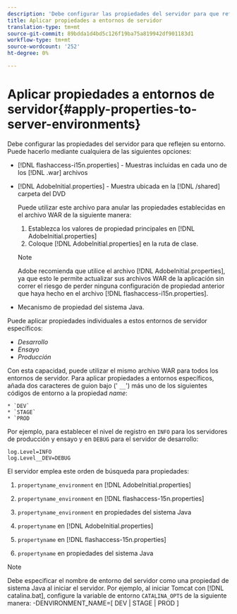 ```yaml
---
description: 'Debe configurar las propiedades del servidor para que reflejen su entorno. Puede hacerlo utilizando cualquiera de los siguientes métodos: '
title: Aplicar propiedades a entornos de servidor
translation-type: tm+mt
source-git-commit: 89bdda1d4bd5c126f19ba75a819942df901183d1
workflow-type: tm+mt
source-wordcount: '252'
ht-degree: 0%

---
```



# Aplicar propiedades a entornos de servidor{#apply-properties-to-server-environments}

Debe configurar las propiedades del servidor para que reflejen su entorno. Puede hacerlo mediante cualquiera de las siguientes opciones:

* [!DNL flashaccess-i15n.properties] - Muestras incluidas en cada uno de los  [!DNL .war] archivos

* [!DNL AdobeInitial.properties] - Muestra ubicada en la  [!DNL /shared] carpeta del DVD

   Puede utilizar este archivo para anular las propiedades establecidas en el archivo WAR de la siguiente manera:

   1. Establezca los valores de propiedad principales en [!DNL AdobeInitial.properties]
   1. Coloque [!DNL AdobeInitial.properties] en la ruta de clase.

   >[!NOTE]
   >
   >Adobe recomienda que utilice el archivo [!DNL AdobeInitial.properties], ya que esto le permite actualizar sus archivos WAR de la aplicación sin correr el riesgo de perder ninguna configuración de propiedad anterior que haya hecho en el archivo [!DNL flashaccess-i15n.properties].

* Mecanismo de propiedad del sistema Java.

Puede aplicar propiedades individuales a estos entornos de servidor específicos:

* *Desarrollo*
* *Ensayo*
* *Producción*

Con esta capacidad, puede utilizar el mismo archivo WAR para todos los entornos de servidor. Para aplicar propiedades a entornos específicos, añada dos caracteres de guion bajo (&#39; `__`&#39;) más uno de los siguientes códigos de entorno a la propiedad *name*:

    * `DEV`
    * `STAGE`
    * `PROD

<!--<a id="example_A7A58E3EE8DA4114B4F7A9EEB69D50CA"></a>-->

Por ejemplo, para establecer el nivel de registro en `INFO` para los servidores de producción y ensayo y en `DEBUG` para el servidor de desarrollo:

```
log.Level=INFO  
log.Level__DEV=DEBUG 
```

El servidor emplea este orden de búsqueda para propiedades:

1. `propertyname_environment` en  [!DNL AdobeInitial.properties]

1. `propertyname_environment` en  [!DNL flashaccess-15n.properties]

1. `propertyname_environment` en propiedades del sistema Java
1. `propertyname` en  [!DNL AdobeInitial.properties]

1. `propertyname` en  [!DNL flashaccess-15n.properties]

1. `propertyname` en propiedades del sistema Java

>[!NOTE]
>
>Debe especificar el nombre de entorno del servidor como una propiedad de sistema Java al iniciar el servidor. Por ejemplo, al iniciar Tomcat con [!DNL catalina.bat], configure la variable de entorno `CATALINA_OPTS` de la siguiente manera:
>-DENVIRONMENT_NAME=[ DEV | STAGE | PROD ]

